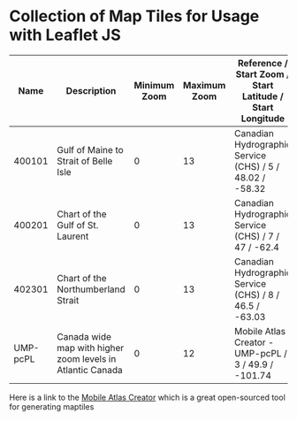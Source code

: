 # Collection of Map Tiles for Usage with Leaflet JS

Name | Description | Minimum Zoom | Maximum Zoom | Reference / Start Zoom / Start Latitude / Start Longitude
--- | --- | --- | --- | ---
400101 | Gulf of Maine to Strait of Belle Isle | 0 | 13 | Canadian Hydrographic Service (CHS) / 5 / 48.02 / -58.32
400201 | Chart of the Gulf of St. Laurent | 0 | 13 | Canadian Hydrographic Service (CHS) / 7 / 47 / -62.4
402301 | Chart of the Northumberland Strait | 0 | 13 | Canadian Hydrographic Service (CHS) / 8 / 46.5 / -63.03
UMP-pcPL | Canada wide map with higher zoom levels in Atlantic Canada | 0 | 12 | Mobile Atlas Creator - UMP-pcPL / 3 / 49.9 / -101.74



Here is a link to the [Mobile Atlas Creator](https://mobac.sourceforge.io/) which is a great open-sourced tool for generating maptiles
